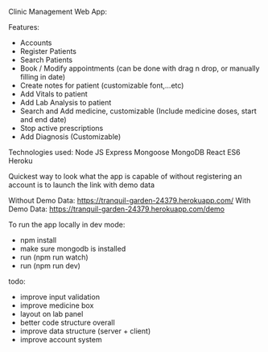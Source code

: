 Clinic Management Web App:

Features:
  * Accounts
  * Register Patients
  * Search Patients
  * Book / Modify appointments (can be done with drag n drop, or manually filling in date)
  * Create notes for patient (customizable font,...etc)
  * Add Vitals to patient
  * Add Lab Analysis to patient
  * Search and Add medicine, customizable (Include medicine doses, start and end date)
  * Stop active prescriptions
  * Add Diagnosis (Customizable)
  

Technologies used: 
  Node JS
  Express
  Mongoose
  MongoDB
  React
  ES6
  Heroku

Quickest way to look what the app is capable of without registering an account is to launch the link with demo data

Without Demo Data: https://tranquil-garden-24379.herokuapp.com/
With Demo Data: https://tranquil-garden-24379.herokuapp.com/demo

To run the app locally in dev mode:
- npm install
- make sure mongodb is installed
- run (npm run watch)
- run (npm run dev)

todo:
  * improve input validation
  * improve medicine box
  * layout on lab panel
  * better code structure overall
  * improve data structure (server + client)
  * improve account system
